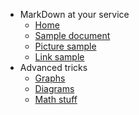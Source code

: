 * MarkDown at your service
  * [Home](/)  
  * [Sample document](document.md)
  * [Picture sample](pic.md)
  * [Link sample](links.md)
* Advanced tricks
  * [Graphs](graphs.md)
  * [Diagrams](diagrams.md)
  * [Math stuff](math.md)
